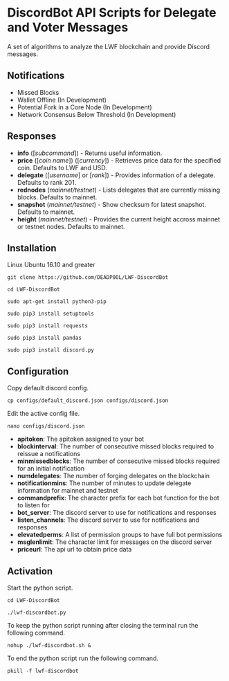 # DiscordBot API Scripts for Delegate and Voter Messages

A set of algorithms to analyze the LWF blockchain and provide Discord messages.

## Notifications

- Missed Blocks
- Wallet Offline (In Development)
- Potential Fork in a Core Node (In Development)
- Network Consensus Below Threshold (In Development)

## Responses

- **info** ([*subcommand*]) - Returns useful information.
- **price** ([*coin name*]) ([*currency*]) - Retrieves price data for the specified coin. Defaults to LWF and USD.
- **delegate** ([*username*] or [*rank*]) - Provides information of a delegate. Defaults to rank 201.
- **rednodes** (*mainnet/testnet*) - Lists delegates that are currently missing blocks. Defaults to mainnet.
- **snapshot** (*mainnet/testnet*) - Show checksum for latest snapshot. Defaults to mainnet.
- **height** (*mainnet/testnet*) - Provides the current height accross mainnet or testnet nodes. Defaults to mainnet.

## Installation

Linux Ubuntu 16.10 and greater

```git clone https://github.com/DEADP0OL/LWF-DiscordBot```

```cd LWF-DiscordBot```

```sudo apt-get install python3-pip```

```sudo pip3 install setuptools```

```sudo pip3 install requests```

```sudo pip3 install pandas```

```sudo pip3 install discord.py```

## Configuration

Copy default discord config.

```cp configs/default_discord.json configs/discord.json```

Edit the active config file.

```nano configs/discord.json```

- **apitoken**: The apitoken assigned to your bot
- **blockinterval**: The number of consecutive missed blocks required to reissue a notifications
- **minmissedblocks**: The number of consecutive missed blocks required for an initial notification
- **numdelegates**: The number of forging delegates on the blockchain
- **notificationmins**: The number of minutes to update delegate information for mainnet and testnet
- **commandprefix**: The character prefix for each bot function for the bot to listen for
- **bot_server**: The discord server to use for notifications and responses
- **listen_channels**: The discord server to use for notifications and responses
- **elevatedperms**: A list of permission groups to have full bot permissions
- **msglenlimit**: The character limit for messages on the discord server
- **priceurl**: The api url to obtain price data

## Activation

Start the python script.

```cd LWF-DiscordBot```

```./lwf-discordbot.py```

To keep the python script running after closing the terminal run the following command.

```nohup ./lwf-discordbot.sh &```

To end the python script run the following command.

```pkill -f lwf-discordbot```
